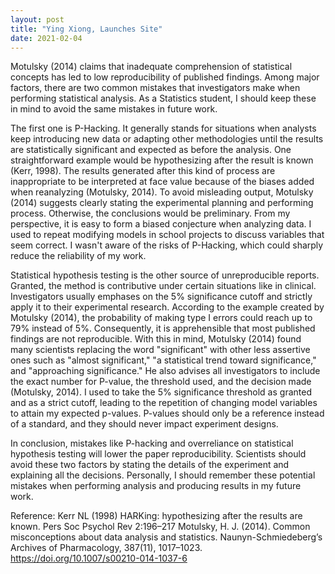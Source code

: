 ```yaml
---
layout: post
title: "Ying Xiong, Launches Site"
date: 2021-02-04
---
```

Motulsky (2014) claims that inadequate comprehension of statistical concepts has led to low reproducibility of published findings. 
Among major factors, there are two common mistakes that investigators make when performing statistical analysis. As a Statistics student, 
I should keep these in mind to avoid the same mistakes in future work. 

The first one is P-Hacking. It generally stands for situations when analysts keep introducing new data or adapting other methodologies until the 
results are statistically significant and expected as before the analysis. One straightforward example would be hypothesizing after the result is 
known (Kerr, 1998). The results generated after this kind of process are inappropriate to be interpreted at face value because of the biases added 
when reanalyzing (Motulsky, 2014). To avoid misleading output, Motulsky (2014) suggests clearly stating the experimental planning and performing process. 
Otherwise, the conclusions would be preliminary. From my perspective, it is easy to form a biased conjecture when analyzing data. I used to repeat modifying 
models in school projects to discuss variables that seem correct. I wasn't aware of the risks of P-Hacking, which could sharply reduce the reliability of my work.

Statistical hypothesis testing is the other source of unreproducible reports. Granted, the method is contributive under certain situations like in clinical. 
Investigators usually emphases on the 5% significance cutoff and strictly apply it to their experimental research. According to the example created by 
Motulsky (2014), the probability of making type I errors could reach up to 79% instead of 5%. Consequently, it is apprehensible that most published findings 
are not reproducible. With this in mind, Motulsky (2014) found many scientists replacing the word "significant" with other less assertive ones such as 
"almost significant," "a statistical trend toward significance," and "approaching significance." He also advises all investigators to include the exact number 
for P-value, the threshold used, and the decision made (Motulsky, 2014). I used to take the 5% significance threshold as granted and as a strict cutoff, leading 
to the repetition of changing model variables to attain my expected p-values. P-values should only be a reference instead of a standard, and they should never 
impact experiment designs.

In conclusion, mistakes like P-hacking and overreliance on statistical hypothesis testing will lower the paper reproducibility. Scientists should avoid these two 
factors by stating the details of the experiment and explaining all the decisions. Personally, I should remember these potential mistakes when performing analysis 
and producing results in my future work.


Reference:
Kerr NL (1998) HARKing: hypothesizing after the results are known. Pers Soc Psychol Rev 2:196–217 
Motulsky, H. J. (2014). Common misconceptions about data analysis and statistics. Naunyn-Schmiedeberg’s Archives of Pharmacology, 387(11), 1017–1023. https://doi.org/10.1007/s00210-014-1037-6




